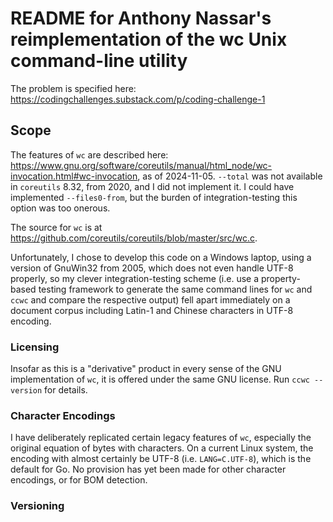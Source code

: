 # README for Anthony Nassar's reimplementation of the wc Unix command-line utility

The problem is specified here: https://codingchallenges.substack.com/p/coding-challenge-1

## Scope

The features of `wc` are described here: https://www.gnu.org/software/coreutils/manual/html_node/wc-invocation.html#wc-invocation,
as of 2024-11-05. `--total` was not available in `coreutils` 8.32, from 2020, and I did not implement it. I could have
implemented `--files0-from`, but the burden of integration-testing this option was too onerous.

The source for `wc` is at https://github.com/coreutils/coreutils/blob/master/src/wc.c.

Unfortunately, I chose to develop this code on a Windows laptop, using a version of GnuWin32 from 2005, which does
not even handle UTF-8 properly, so my clever integration-testing scheme (i.e. use a property-based testing framework to 
generate the same command lines for `wc` and `ccwc` and compare the respective output) fell apart immediately
on a document corpus including Latin-1 and Chinese characters in UTF-8 encoding.

### Licensing

Insofar as this is a "derivative" product in every sense of the GNU implementation of `wc`, it 
is offered under the same GNU license. Run `ccwc --version` for details.

### Character Encodings

I have deliberately replicated certain legacy features of `wc`, especially the original equation 
of bytes with characters. On a current Linux system, the encoding with almost certainly be UTF-8 
(i.e. `LANG=C.UTF-8`), which is the default for Go. No provision has yet been made for other character
encodings, or for BOM detection.

### Versioning
